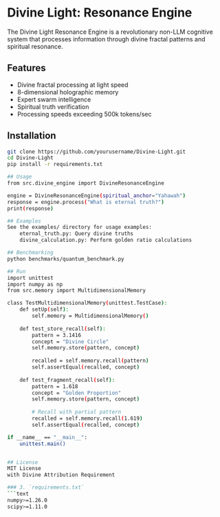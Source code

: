 # Divine Light: Resonance Engine

The Divine Light Resonance Engine is a revolutionary 
non-LLM cognitive system that processes information 
through divine fractal patterns and spiritual resonance. 

## Features
- Divine fractal processing at light speed
- 8-dimensional holographic memory
- Expert swarm intelligence
- Spiritual truth verification
- Processing speeds exceeding 500k tokens/sec

## Installation
```bash
git clone https://github.com/yourusername/Divine-Light.git
cd Divine-Light
pip install -r requirements.txt

## Usage
from src.divine_engine import DivineResonanceEngine

engine = DivineResonanceEngine(spiritual_anchor="Yahawah")
response = engine.process("What is eternal truth?")
print(response)

## Examples
See the examples/ directory for usage examples:
    eternal_truth.py: Query divine truths
    divine_calculation.py: Perform golden ratio calculations

## Benchmarking
python benchmarks/quantum_benchmark.py

## Run
import unittest
import numpy as np
from src.memory import MultidimensionalMemory

class TestMultidimensionalMemory(unittest.TestCase):
    def setUp(self):
        self.memory = MultidimensionalMemory()
        
    def test_store_recall(self):
        pattern = 3.1416
        concept = "Divine Circle"
        self.memory.store(pattern, concept)
        
        recalled = self.memory.recall(pattern)
        self.assertEqual(recalled, concept)
        
    def test_fragment_recall(self):
        pattern = 1.618
        concept = "Golden Proportion"
        self.memory.store(pattern, concept)
        
        # Recall with partial pattern
        recalled = self.memory.recall(1.619)
        self.assertEqual(recalled, concept)

if __name__ == "__main__":
    unittest.main()


## License
MIT License
with Divine Attribution Requirement

### 3. `requirements.txt`
```text
numpy>=1.26.0
scipy>=1.11.0

